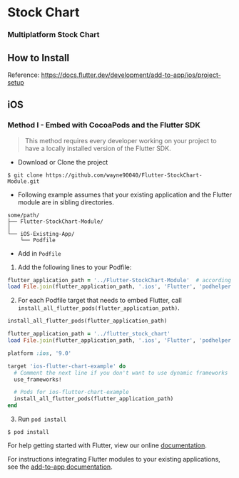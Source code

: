 # Stock Chart
### Multiplatform Stock Chart


## How to Install
Reference: https://docs.flutter.dev/development/add-to-app/ios/project-setup

## iOS 

### Method I - Embed with CocoaPods and the Flutter SDK
> This method requires every developer working on your project to have a locally installed version of the Flutter SDK.



- Download or Clone the project

``` 
$ git clone https://github.com/wayne90040/Flutter-StockChart-Module.git
```

- Following example assumes that your existing application and the Flutter module are in sibling directories.

```
some/path/
├── Flutter-StockChart-Module/
│   
└── iOS-Existing-App/
    └── Podfile
```

- Add in `Podfile` 

1. Add the following lines to your Podfile:

``` ruby
flutter_application_path = '../Flutter-StockChart-Module'  # according to your clone file name
load File.join(flutter_application_path, '.ios', 'Flutter', 'podhelper.rb')
```

2. For each Podfile target that needs to embed Flutter, call `install_all_flutter_pods(flutter_application_path)`.
``` ruby
install_all_flutter_pods(flutter_application_path)
```

``` ruby 
flutter_application_path = '../flutter_stock_chart'
load File.join(flutter_application_path, '.ios', 'Flutter', 'podhelper.rb')

platform :ios, '9.0'

target 'ios-flutter-chart-example' do
  # Comment the next line if you don't want to use dynamic frameworks
  use_frameworks!

  # Pods for ios-flutter-chart-example
  install_all_flutter_pods(flutter_application_path)
end
```
3. Run `pod install`
```
$ pod install
```






For help getting started with Flutter, view our online
[documentation](https://flutter.dev/).

For instructions integrating Flutter modules to your existing applications,
see the [add-to-app documentation](https://flutter.dev/docs/development/add-to-app).
